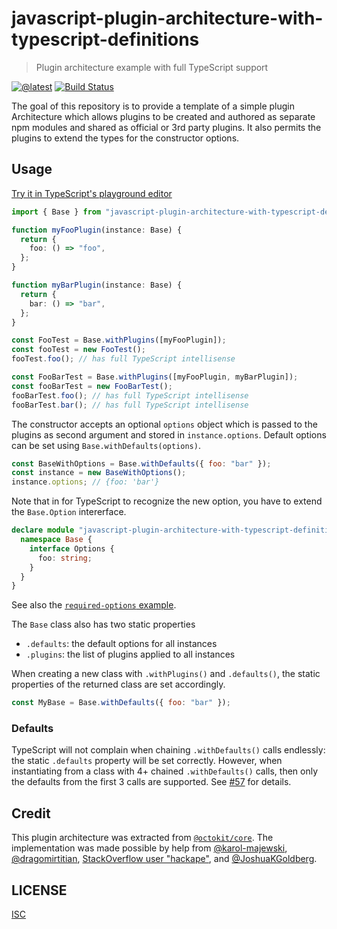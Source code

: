 # javascript-plugin-architecture-with-typescript-definitions

> Plugin architecture example with full TypeScript support

[![@latest](https://img.shields.io/npm/v/javascript-plugin-architecture-with-typescript-definitions.svg)](https://www.npmjs.com/package/javascript-plugin-architecture-with-typescript-definitions)
[![Build Status](https://github.com/gr2m/javascript-plugin-architecture-with-typescript-definitions/workflows/Test/badge.svg)](https://github.com/gr2m/javascript-plugin-architecture-with-typescript-definitions/actions/workflows/test.yml)

The goal of this repository is to provide a template of a simple plugin Architecture which allows plugins to be created and authored as separate npm modules and shared as official or 3rd party plugins. It also permits the plugins to extend the types for the constructor options.

## Usage

[Try it in TypeScript's playground editor](https://www.typescriptlang.org/play?#code/JYWwDg9gTgLgBAbzgIQIYGcCmcC+cBmUEIcARAFaoBuGAxlMGDALRgA2ArgObAB2zqKLQAWwGJlowOUTMwDuY4cxgBPMJnT1GLACaZ8fMcAi90pANwAoS-g69Jx3nBAqAYhAgAFTj14AKPnQYVHtMAC4UDEwASkRLODgZKSgnBHiEgg8Iv1iAXgA+MnwPUgAadJwrHGtbexhHZxU0KG9uPgDTYNCItCxYtISk6VT0hIAjQWy8wtIJqDKKqpq7BxM4DCxYAGUYBl4uP3QOMfIJGAigva5+6staEyC4dwgAFQ14XMisADoFGGFWr50H4ANouZ6AvgAXWiVnunUyr3ecE+vEwcieHjeQRyVg2mG2uz4B2KSKC31JOVh1nhj2ezWxHy+mF+ikhplB4I87NKjWa7JhcIe8FJDORqPRmIgYpx1PxhKuflFgkZFI8VLx6E2MB2iuVUFVcw1QA)

```ts
import { Base } from "javascript-plugin-architecture-with-typescript-definitions";

function myFooPlugin(instance: Base) {
  return {
    foo: () => "foo",
  };
}

function myBarPlugin(instance: Base) {
  return {
    bar: () => "bar",
  };
}

const FooTest = Base.withPlugins([myFooPlugin]);
const fooTest = new FooTest();
fooTest.foo(); // has full TypeScript intellisense

const FooBarTest = Base.withPlugins([myFooPlugin, myBarPlugin]);
const fooBarTest = new FooBarTest();
fooBarTest.foo(); // has full TypeScript intellisense
fooBarTest.bar(); // has full TypeScript intellisense
```

The constructor accepts an optional `options` object which is passed to the plugins as second argument and stored in `instance.options`. Default options can be set using `Base.withDefaults(options)`.

```js
const BaseWithOptions = Base.withDefaults({ foo: "bar" });
const instance = new BaseWithOptions();
instance.options; // {foo: 'bar'}
```

Note that in for TypeScript to recognize the new option, you have to extend the `Base.Option` intererface.

```ts
declare module "javascript-plugin-architecture-with-typescript-definitions" {
  namespace Base {
    interface Options {
      foo: string;
    }
  }
}
```

See also the [`required-options` example](examples/required-options).

The `Base` class also has two static properties

- `.defaults`: the default options for all instances
- `.plugins`: the list of plugins applied to all instances

When creating a new class with `.withPlugins()` and `.defaults()`, the static properties of the returned class are set accordingly.

```js
const MyBase = Base.withDefaults({ foo: "bar" });
```

### Defaults

TypeScript will not complain when chaining `.withDefaults()` calls endlessly: the static `.defaults` property will be set correctly. However, when instantiating from a class with 4+ chained `.withDefaults()` calls, then only the defaults from the first 3 calls are supported. See [#57](https://github.com/gr2m/javascript-plugin-architecture-with-typescript-definitions/pull/57) for details.

## Credit

This plugin architecture was extracted from [`@octokit/core`](https://github.com/octokit/core.js). The implementation was made possible by help from [@karol-majewski](https://github.com/karol-majewski), [@dragomirtitian](https://github.com/dragomirtitian), [StackOverflow user "hackape"](https://stackoverflow.com/a/58706699/206879), and [@JoshuaKGoldberg](https://github.com/JoshuaKGoldberg).

## LICENSE

[ISC](LICENSE)
